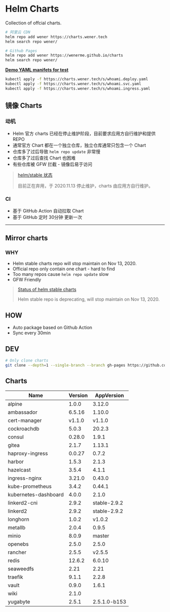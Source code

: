 # Helm Charts

Collection of offcial charts.

```bash
# 阿里云 CDN
helm repo add wener https://charts.wener.tech
helm search repo wener/

# Github Pages
helm repo add wener https://wenerme.github.io/charts
helm search repo wener/
```

__[Demo YAML manifets for test](https://github.com/wenerme/charts/tree/master/public/s)__

```bash
kubectl apply -f https://charts.wener.tech/s/whoami.deploy.yaml
kubectl apply -f https://charts.wener.tech/s/whoami.svc.yaml
kubectl apply -f https://charts.wener.tech/s/whoami.ingress.yaml
```

## 镜像 Charts
### 动机
* Helm 官方 charts 已经在停止维护阶段，目前要求应用方自行维护和提供 REPO
* 通常官方 Chart 都在一个独立仓库，独立仓库通常只包含一个 Chart
* 仓库多了过后导致 `helm repo update` 非常慢
* 仓库多了过后查找 Chart 也困难
* 有些仓库被 GFW 拦截 - 镜像后易于访问

> [helm/stable 状态 ](https://github.com/helm/charts#status-of-the-project)
>
> 目前正在弃用，于 2020.11.13 停止维护，charts 由应用方自行维护。

### CI
* 基于 GitHub Action 自动拉取 Chart
* 基于 GitHub 定时 30分钟 更新一次

---

## Mirror charts
### WHY
* Helm stable charts repo will stop maintain on Nov 13, 2020.
* Official repo only contain one chart - hard to find
* Too many repos cause `helm repo update` slow
* GFW Friendly

> [Status of helm stable charts](https://github.com/helm/charts#status-of-the-project)
>
> Helm stable repo is deprecating, will stop maintain on Nov 13, 2020. 

## HOW
* Auto package based on Github Action
* Sync every 30min

## DEV

```bash
# Only clone charts
git clone --depth=1 --single-branch --branch gh-pages https://github.com/wenerme/charts charts
```

## Charts
Name | Version | AppVersion
-----|---------|-----------
alpine | 1.0.0 | 3.12.0
ambassador | 6.5.16 | 1.10.0
cert-manager | v1.1.0 | v1.1.0
cockroachdb | 5.0.3 | 20.2.3
consul | 0.28.0 | 1.9.1
gitea | 2.1.7 | 1.13.1
haproxy-ingress | 0.0.27 | 0.7.2
harbor | 1.5.3 | 2.1.3
hazelcast | 3.5.4 | 4.1.1
ingress-nginx | 3.21.0 | 0.43.0
kube-prometheus | 3.4.2 | 0.44.1
kubernetes-dashboard | 4.0.0 | 2.1.0
linkerd2-cni | 2.9.2 | stable-2.9.2
linkerd2 | 2.9.2 | stable-2.9.2
longhorn | 1.0.2 | v1.0.2
metallb | 2.0.4 | 0.9.5
minio | 8.0.9 | master
openebs | 2.5.0 | 2.5.0
rancher | 2.5.5 | v2.5.5
redis | 12.6.2 | 6.0.10
seaweedfs | 2.21 | 2.21
traefik | 9.1.1 | 2.2.8
vault | 0.9.0 | 1.6.1
wiki | 2.1.0 | 
yugabyte | 2.5.1 | 2.5.1.0-b153
